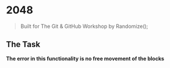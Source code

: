 # 2048
> Built for The Git & GitHub Workshop by Randomize();

## The Task
**The error in this functionality is no free movement of the blocks** 
